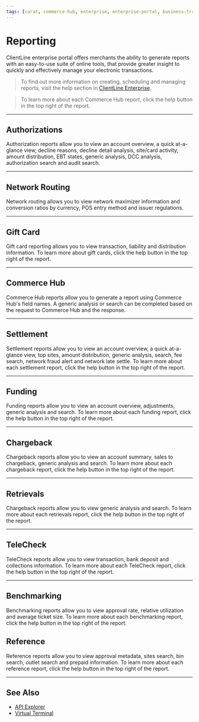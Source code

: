 ```yaml
---
tags: [carat, commerce-hub, enterprise, enterprise-portal, business-track, virtual-terminal, reporting, settings]
---
```



# Reporting

ClientLine enterprise portal offers merchants the ability to generate reports with an easy-to-use suite of online tools, that provide greater insight to quickly and effectively manage your electronic transactions. 

<!-- theme: info -->
>To find out more information on creating, scheduling and managing reports, visit the help section in [ClientLine Enterprise](https://www.businesstrack.com).

<!-- theme: info -->
>To learn more about each Commerce Hub report, click the help button in the top right of the report. 

---

## Authorizations

Authorization reports allow you to view an account overview, a quick at-a-glance view, decline reasons, decline detail analysis, site/card activity, amount distribution, EBT states, generic analysis, DCC analysis, authorization search and audit search.

---

## Network Routing

Network routing allows you to view network maximizer information and conversion ratios by currency, POS entry method and issuer regulations. 

---

## Gift Card

Gift card reporting allows you to view transaction, liability and distribution information. To learn more about gift cards, click the help button in the top right of the report.

---

## Commerce Hub

Commerce Hub reports allow you to generate a report using Commerce Hub's field names. A generic analysis or search can be completed based on the request to Commerce Hub and the response. 

---

## Settlement

Settlement reports allow you to view an account overview, a quick at-a-glance view, top sites, amount distribution, generic analysis, search, fee search, network fraud alert and network late settle. To learn more about each settlement report, click the help button in the top right of the report.

---

## Funding

Funding reports allow you to view an account overview, adjustments, generic analysis and search. To learn more about each funding report, click the help button in the top right of the report.

---

## Chargeback

Chargeback reports allow you to view an account summary, sales to chargeback, generic analysis and search. To learn more about each chargeback report, click the help button in the top right of the report.

---

## Retrievals

Chargeback reports allow you to view generic analysis and search. To learn more about each retrievals report, click the help button in the top right of the report.

---

## TeleCheck

TeleCheck reports allow you to view transaction, bank deposit and collections information. To learn more about each TeleCheck report, click the help button in the top right of the report.

---

## Benchmarking

Benchmarking reports allow you to view approval rate, relative utilization and average ticket size. To learn more about each benchmarking report, click the help button in the top right of the report.

## Reference

Reference reports allow you to view approval metadata, sites search, bin search, outlet search and prepaid information. To learn more about each reference report, click the help button in the top right of the report.

---

## See Also


- [API Explorer](../api/?type=post&path=/payments/v1/charges)
- [Virtual Terminal](?path=docs/Online-Mobile-Digital/Virtual-Terminal/Virtual-Terminal.md)